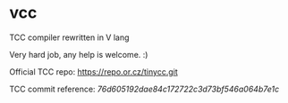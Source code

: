 # vcc
TCC compiler rewritten in V lang

Very hard job, any help is welcome. :)

Official TCC repo: https://repo.or.cz/tinycc.git

TCC commit reference: _76d605192dae84c172722c3d73bf546a064b7e1c_